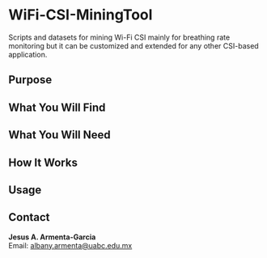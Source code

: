 # WiFi-CSI-MiningTool
Scripts and datasets for mining Wi-Fi CSI mainly for breathing rate monitoring but it can be customized and extended for any other CSI-based application.

## Purpose

## What You Will Find

## What You Will Need

## How It Works

## Usage

## Contact
**Jesus A. Armenta-Garcia**  
Email: albany.armenta@uabc.edu.mx
